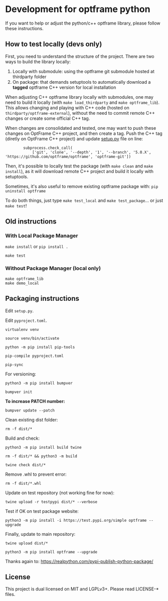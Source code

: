 # Development for optframe python

If you want to help or adjust the python/c++ optframe library, please follow these instructions.

## How to test locally (devs only)

First, you need to understand the structure of the project.
There are two ways to build the library locally:

1. Locally with submodule: using the optframe git submodule hosted at thirdparty folder
2. On package: that demands setuptools to automatically download a **tagged** optframe C++ version for local installation

When adjusting C++ optframe library locally with submodules, one may need to build it locally (with `make load_thirdparty` and `make optframe_lib`).
This allows changing and playing with C++ code (hosted on `thirdparty/optframe-external`), without the need to commit remote C++ changes or create some official C++ tag.

When changes are consolidated and tested, one may want to push these changes on OptFrame C++ project, and then create a tag. Push the C++ tag (diretly on OptFrame C++ project) and update [setup.py](setup.py) file on line:

```
        subprocess.check_call(
            ['git', 'clone', '--depth', '1', '--branch', '5.0.X', 'https://github.com/optframe/optframe', 'optframe-git'])
```

Then, it's possible to locally test the package (with `make clean` and `make install`), 
as it will download remote C++ project and build it locally with setuptools.

Sometimes, it's also useful to remove existing optframe package with: `pip uninstall optframe`

To do both things, just type `make test_local` and `make test_package`... or just `make test`!

## Old instructions

### With Local Package Manager

`make install` or `pip install .`

`make test`

### Without Package Manager (local only)

```
make optframe_lib
make demo_local
```

## Packaging instructions

Edit `setup.py`.

Edit `pyproject.toml`.

`virtualenv venv`

`source venv/bin/activate`

`python -m pip install pip-tools`

`pip-compile pyproject.toml`

`pip-sync`

For versioning:

`python3 -m pip install bumpver`

`bumpver init`

**To increase PATCH number:**

`bumpver update --patch`

Clean existing dist folder:

`rm -f dist/*`

Build and check:

`python3 -m pip install build twine`

`rm -f dist/* && python3 -m build`

`twine check dist/*`

Remove .whl to prevent error:

`rm -f dist/*.whl`

Update on test repository (not working fine for now):

`twine upload -r testpypi dist/* --verbose`

Test if OK on test package website:

`python3 -m pip install -i https://test.pypi.org/simple optframe --upgrade`

Finally, update to main repository:

`twine upload dist/*`

`python3 -m pip install optframe --upgrade`

Thanks again to: https://realpython.com/pypi-publish-python-package/

## License

This project is dual licensed on MIT and LGPLv3+. Please read LICENSE-* files.
